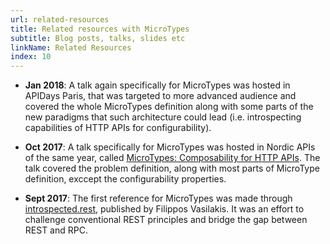 ```yaml
---
url: related-resources
title: Related resources with MicroTypes
subtitle: Blog posts, talks, slides etc
linkName: Related Resources
index: 10
---
```


* **Jan 2018**: A talk again specifically for MicroTypes was hosted in APIDays Paris,
that was targeted to more advanced audience and covered the whole MicroTypes definition
along with some parts of the new paradigms that such architecture could lead
(i.e. introspecting capabilities of HTTP APIs for configurability).

* **Oct 2017**: A talk specifically for MicroTypes was hosted in Nordic APIs of the same
year, called [MicroTypes: Composability for HTTP APIs](https://www.youtube.com/watch?v=pc8ZyFjJY4A). The talk covered the problem
definition, along with most parts of MicroType definition, exccept the
configurability properties.

* **Sept 2017**: The first reference for MicroTypes was made through [introspected.rest](https://introspected.rest),
published by Filippos Vasilakis. It was an effort to challenge conventional
REST principles and bridge the gap between REST and RPC.
